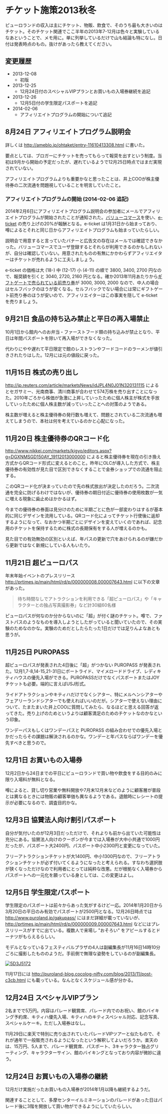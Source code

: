 ﻿チケット施策2013秋冬
====================

ピューロランドの収入は主にチケット、物販、飲食で、そのうち最も大きいのはチケット。そのチケット関連でここ半年の2013年7-12月は色々と実験しているなあということで、メモ用に。単に列挙しているだけで山も結論も特になし。日付は発表時点のもの。抜けがあったら教えてください。

変更履歴
--------

* 2013-12-08
    * 初版
* 2013-12-25
    * 12月24日付のスペシャルVIPプランとお買いもの入場券継続を追記
* 2013-12-26
    * 12月5日付の学生限定パスポートを追記
* 2014-02-06
    * アフィリエイトプログラムの開始について追記

8月24日 アフィリエイトプログラム説明会
--------------------------------------

詳しくは <http://ameblo.jp/ohtaket/entry-11610413308.html> に書いた。

要点としては、ブロガーにチケットを売ってもらって報奨を出すという制度。当初は9月から開始の予定だったが、遅れているようで12月25日時点ではまだ実現されていない。

アフィリエイトプログラムよりも重要かなと思ったことは、井上COOが株主優待券の二次流通を問題視していることを明言していたこと。

### アフィリエイトプログラムの開始 (2014-02-06 追記)

2014年2月6日にアフィリエイトプログラム説明会の参加者にメールでアフィリエイトプログラムが開始されたことが通知された。[バリューコマース](http://www.valuecommerce.ne.jp/)を使い、[e-ticket](http://www.puroland.jp/eticket/) の売り上げの20%が報酬となる。e-ticket は1月31日から始まっており、噂によるとそれと同じ日からアフィリエイトプログラムも始まっていたらしい。

説明会で用意すると言っていたバナーと広告文の存在はメールでは確認できなかった。バリューコマースでユーザ登録するとそれらが利用できるのかもしれないが、自分は確認していない。用意されたものの有無にかかわらずアフィリエイターはチケットが売れるように工夫しましょう。

e-ticket の価格は大 (18-) 中 (12-17) 小 (4-11) の順で 3800, 3400, 2700 円なので、報奨額を引くと 3040, 2720, 2160 円となる。確か2013年11月あたりから[ギフトゲートで売られている前売り券](http://sanrio.cocolog-nifty.com/shop/2014/01/spl-2384.html)が 3000, 3000, 2000 なので、中人の場合はセルフバックのほうが安くなる。セルフバックでない場合には常にギフトゲート前売り券のほうが安いので、アフィリエイターはこの事実を隠して e-ticket を売りましょう。

9月21日 食品の持ち込み禁止と平日の再入場禁止
--------------------------------------------

10月1日から館内へのお弁当・ファーストフード類の持ち込みが禁止となり、平日は年間パスポートを除いて再入場ができなくなった。

代わりにやや遅れて平日限定で館のレストランやフードコードのラーメンが値引きされたりはした。12月には元の値段に戻った。

11月15日 株式の売り出し
-----------------------

<http://jp.reuters.com/article/marketsNews/idJPL4N0J01N320131115> によるとセガサミー、光南商事、清川商事が合わせて574万株を売り出すことになった。2010年ごろから株価が急激に上昇していったために個人株主が株式を手放していったために個人株主数が減っていったことへの対策のようである。

株主数が増えると株主優待券の発行数も増えて、問題とされている二次流通も増えてしまうので、本社は何を考えているのかと心配になった。

11月20日 株主優待券のQRコード化
-------------------------------

<http://www.nikkei.com/markets/kigyo/editors.aspx?g=DGXNMSGD150AY_19112013000000> によると株主優待券を現在の引き換え方式からQRコード形式に変えるとのこと。昨年にOLCが導入した方式で、株主優待券の有効性が見た目で区別できなくすることで金券ショップでの流通を阻止する。

このQRコード化が決まっていたので先の株式放出が決定したのだろう。二次流通を完全に防げるわけではないが、優待券の期日付近に優待券の使用枚数が一気に増える現象に歯止めはかかるはず。

今までの優待券の券面は見分けのために半期ごとに色が一部変わりはするが基本的に同じデザインを流用している。QRコード化によってチケット行使後に返却するようになって、なおかつ半期ごとにデザインを変えていくのであれば、記念用のチケットを保持するために株式の長期保有をする人が増えるのかも。

見た目での有効無効の区別といえば、年パスの更新で穴をあけられるのが嫌だから更新ではなく新規にしている人もいたり。

11月21日 超ピューロパス
-----------------------

年末年始イベントのプレスリリース <http://prtimes.jp/main/html/rd/p/000000008.000007643.html> に以下の文章があった。

> 待ち時間なしでアトラクションを利用できる「超ピューロパス」や「キャラクターとの独占写真撮影券」など計30組60名様

ピューロパスが何なのか分からないのに「超」が付く謎のチケット。噂で、ファストパスのようなものを導入しようとしたがっていると聞いていたので、その実験のためなのかな。実験のためだとしたらたった1日だけでは足りんよなあとも思うが。

11月25日 PUROPASS
-----------------

超ピューロパスが発表された4日後に「超」がつかない PUROPASS が発表された。12月1,7-8,14-15,21-31日にボートライド、マイメロードドライブ、レディキティハウスの優先入場ができる。PUROPASSだけでなくパスポートまたはJOYチケットも必要。端的に言えばUSJ形式。

ライドアトラクションやキティハだけでなくシアター、特にメルヘンシアターやフェアリーランドシアターでも使えればいいのだが。シアターで使えない理由について、たまたまいた井上COOに質問してみたら、なるほどと思える回答が返ってきた。売り上げのためというよりは顧客満足のためのチケットなのかなという印象。

ワンデーパスもしくはワンデーパスと PUROPASS の組み合わせでの優先入場とかだったらその課題は解決されるのかな。ワンデーと年パスならばワンデーを優先すべきと思うので。

12月1日 お買いもの入場券
------------------------

12月2日から24日までの平日にピューロランドで買い物や飲食をする目的のみに限り入場料が無料となる。

噂によると、貸し切り営業や無料開放や7月末12月末などのように顧客層が普段とは異なるときには物販の顧客単価も異なるようである。退館時にレシートの提示が必要になるので、調査目的かな。

12月3日 協賛法人向け割引パスポート
----------------------------------

自分が気付いたのが12月3日だっただけで、それよりも前から出ていた可能性は充分にある。協賛法人向けのクーポンが今までは入場券が大中小共通で1000円だったが、パスポート大2400円、パスポート中小2300円と変更になっていた。

フリーアトラクションチケットが大1400円、中小1300円なので、フリーアトラクションチケットが必ず付いてくるようになったと考えられる。すなわち選択肢が狭くなっただけなので利用者にとっては純粋な改悪。だが根拠なく入場券からパスポートへの一元化を願っている身としては、この変更はよし。

12月5日 学生限定パスポート
--------------------------

学生限定のパスポートは前々からあった気がするけど一応。2014年1月20日から3月20日の平日のみ有効でパスポートが2500円となる。12月26日時点では <http://www.puroland.jp/gakupass/> にはまだ詳細が載っていないが、<http://prtimes.jp/main/html/rd/p/000000009.000007643.html> などにはプレスリリースがすでに出ている。複数人で来場し "おそろい" をアピールするとドーナツがもらえるらしい。

モデルとなっているフェスティバルプラザの4人は副編集長が11月16日14時10分ごろに撮影したもののようだ。手前側で無理な姿勢をしているのが副編集長。

[![5D3J5172](http://farm6.staticflickr.com/5532/10902506634_7dea9247af.jpg)](http://www.flickr.com/photos/ohtake_tomohiro/10902506634/)

11月17日には <http://puroland-blog.cocolog-nifty.com/blog/2013/11/post-c3cb.html> にも載っている。なんとなくスケジュール感が分かる。

12月24日 スペシャルVIPプラン
----------------------------

2名までで5万円。内容はパレード観賞席、パレード内でのお祝い、館のバイキング予約席、キティハ優先入場、キティハのキティスペシャル対応、記念写真、スペシャルケーキ。ただし入場券はなし。

11月29日に楽天で特別に売り出されていたパレードVIPツアーと似たもので、それが通年で一般販売されるようになったという解釈してよいだろうか。楽天のは、15万円、5人まで、パレード観賞席、パスポート、3キャラクター独占グリーティング、キャラクターサイン、館のバイキングとなっており内容が微妙に違う。

12月24日 お買いもの入場券の継続
-------------------------------

12月だけ実施だったお買いもの入場券が2014年1月以降も継続するようだ。

関連することとして、多摩センターイルミネーションのパレードがあった日はパレード後に3階を開放して買い物ができるようにしていたらしい。

